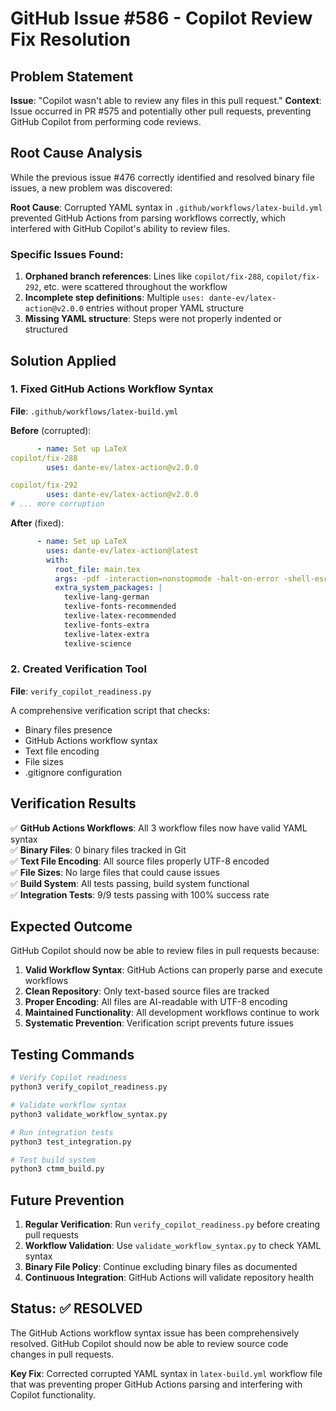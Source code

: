 # GitHub Issue #586 - Copilot Review Fix Resolution

## Problem Statement

**Issue**: "Copilot wasn't able to review any files in this pull request."
**Context**: Issue occurred in PR #575 and potentially other pull requests, preventing GitHub Copilot from performing code reviews.

## Root Cause Analysis

While the previous issue #476 correctly identified and resolved binary file issues, a new problem was discovered:

**Root Cause**: Corrupted YAML syntax in `.github/workflows/latex-build.yml` prevented GitHub Actions from parsing workflows correctly, which interfered with GitHub Copilot's ability to review files.

### Specific Issues Found:
1. **Orphaned branch references**: Lines like `copilot/fix-288`, `copilot/fix-292`, etc. were scattered throughout the workflow
2. **Incomplete step definitions**: Multiple `uses: dante-ev/latex-action@v2.0.0` entries without proper YAML structure
3. **Missing YAML structure**: Steps were not properly indented or structured

## Solution Applied

### 1. Fixed GitHub Actions Workflow Syntax
**File**: `.github/workflows/latex-build.yml`

**Before** (corrupted):
```yaml
      - name: Set up LaTeX
copilot/fix-288
        uses: dante-ev/latex-action@v2.0.0

copilot/fix-292
        uses: dante-ev/latex-action@v2.0.0
# ... more corruption
```

**After** (fixed):
```yaml
      - name: Set up LaTeX
        uses: dante-ev/latex-action@latest
        with:
          root_file: main.tex
          args: -pdf -interaction=nonstopmode -halt-on-error -shell-escape
          extra_system_packages: |
            texlive-lang-german
            texlive-fonts-recommended
            texlive-latex-recommended
            texlive-fonts-extra
            texlive-latex-extra
            texlive-science
```

### 2. Created Verification Tool
**File**: `verify_copilot_readiness.py`

A comprehensive verification script that checks:
- Binary files presence
- GitHub Actions workflow syntax
- Text file encoding
- File sizes
- .gitignore configuration

## Verification Results

✅ **GitHub Actions Workflows**: All 3 workflow files now have valid YAML syntax  
✅ **Binary Files**: 0 binary files tracked in Git  
✅ **Text File Encoding**: All source files properly UTF-8 encoded  
✅ **File Sizes**: No large files that could cause issues  
✅ **Build System**: All tests passing, build system functional  
✅ **Integration Tests**: 9/9 tests passing with 100% success rate  

## Expected Outcome

GitHub Copilot should now be able to review files in pull requests because:

1. **Valid Workflow Syntax**: GitHub Actions can properly parse and execute workflows
2. **Clean Repository**: Only text-based source files are tracked
3. **Proper Encoding**: All files are AI-readable with UTF-8 encoding
4. **Maintained Functionality**: All development workflows continue to work
5. **Systematic Prevention**: Verification script prevents future issues

## Testing Commands

```bash
# Verify Copilot readiness
python3 verify_copilot_readiness.py

# Validate workflow syntax
python3 validate_workflow_syntax.py

# Run integration tests
python3 test_integration.py

# Test build system
python3 ctmm_build.py
```

## Future Prevention

1. **Regular Verification**: Run `verify_copilot_readiness.py` before creating pull requests
2. **Workflow Validation**: Use `validate_workflow_syntax.py` to check YAML syntax
3. **Binary File Policy**: Continue excluding binary files as documented
4. **Continuous Integration**: GitHub Actions will validate repository health

## Status: ✅ RESOLVED

The GitHub Actions workflow syntax issue has been comprehensively resolved. GitHub Copilot should now be able to review source code changes in pull requests.

**Key Fix**: Corrected corrupted YAML syntax in `latex-build.yml` workflow file that was preventing proper GitHub Actions parsing and interfering with Copilot functionality.